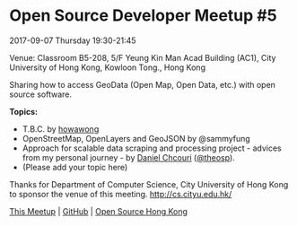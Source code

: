 # Open Source Developer Meetup #5

2017-09-07 Thursday 19:30-21:45

Venue: Classroom B5-208, 5/F Yeung Kin Man Acad Building (AC1), City University of Hong Kong, Kowloon Tong., Hong Kong 

Sharing how to access GeoData (Open Map, Open Data, etc.) with open source software. 

**Topics:**

* T.B.C. by [howawong](https://github.com/howawong)
* OpenStreetMap, OpenLayers and GeoJSON by @sammyfung
* Approach for scalable data scraping and processing project - advices from my personal journey - by [Daniel Chcouri](https://hk.linkedin.com/in/danielchcouri) ([@theosp](https://github.com/theosp/)).
* (Please add your topic here)

Thanks for Department of Computer Science, City University of Hong Kong to sponsor the venue of this meeting. http://cs.cityu.edu.hk/

[This Meetup](http://devmeetup.opensource.hk) | [GitHub](https://github.com/opensourcehk/devmeetup/tree/master/2017/09/README.md) | [Open Source Hong Kong](https://opensource.hk)
